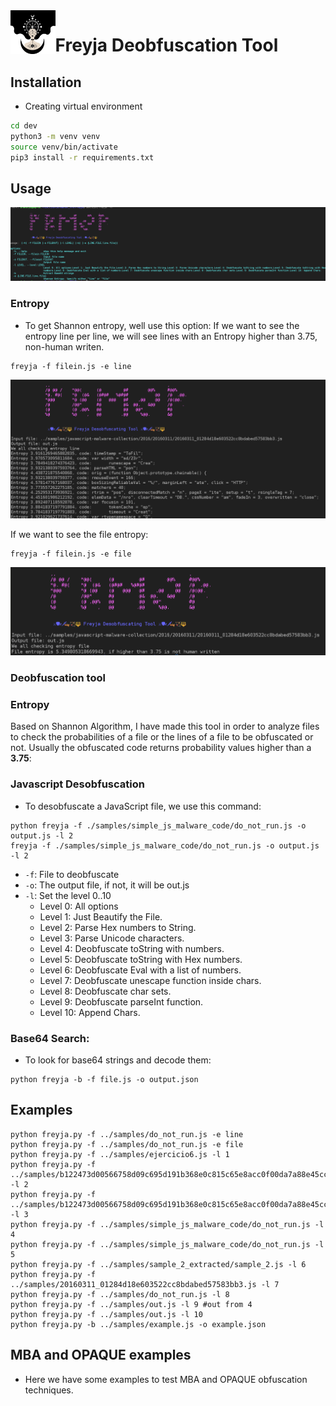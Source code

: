 <img align="left" height="70" src="doc/images/freyja.png" alt="freyja">

# Freyja Deobfuscation Tool

## Installation

* Creating virtual environment
```bash
cd dev
python3 -m venv venv
source venv/bin/activate
pip3 install -r requirements.txt
```

## Usage
![usage](doc/images/usage.png)

### Entropy
* To get Shannon entropy, well use this option:
If we want to see the entropy line per line, we will see lines with an Entropy higher than 3.75, non-human writen.
```commandline
freyja -f filein.js -e line
```
![line_entropy](doc/images/line_entropy.png)

If we want to see the file entropy:
```commandline
freyja -f filein.js -e file
```
![file_entropy](doc/images/file_entropy.png)

### Deobfuscation tool

### Entropy
Based on Shannon Algorithm, I have made this tool in order to analyze files to check the probabilities of a file or the lines of a file to be obfuscated or not.
Usually the obfuscated code returns probability values higher than a **3.75**:

### Javascript Desobfuscation
* To desobfuscate a JavaScript file, we use this command:
```commandline
python freyja -f ./samples/simple_js_malware_code/do_not_run.js -o output.js -l 2
freyja -f ./samples/simple_js_malware_code/do_not_run.js -o output.js -l 2
```
* `-f`: File to deobfuscate
* `-o`: The output file, if not, it will be out.js
* `-l`: Set the level 0..10
  * Level 0: All options 
  * Level 1: Just Beautify the File.
  * Level 2: Parse Hex numbers to String.
  * Level 3: Parse Unicode characters.
  * Level 4: Deobfuscate toString with numbers.
  * Level 5: Deobfuscate toString with Hex numbers.
  * Level 6: Deobfuscate Eval with a list of numbers.
  * Level 7: Deobfuscate unescape function inside chars.
  * Level 8: Deobfuscate char sets.
  * Level 9: Deobfuscate parseInt function.
  * Level 10: Append Chars.

### Base64 Search:
* To look for base64 strings and decode them:

```commandline
python freyja -b -f file.js -o output.json 
```

## Examples
```
python freyja.py -f ../samples/do_not_run.js -e line
python freyja.py -f ../samples/do_not_run.js -e file
python freyja.py -f ../samples/ejercicio6.js -l 1
python freyja.py -f ../samples/b122473d00566758d09c695d191b368e0c815c65e8acc0f00da7a88e45cc8a9e.js -l 2
python freyja.py -f ../samples/b122473d00566758d09c695d191b368e0c815c65e8acc0f00da7a88e45cc8a9e.js -l 3
python freyja.py -f ../samples/simple_js_malware_code/do_not_run.js -l 4
python freyja.py -f ../samples/simple_js_malware_code/do_not_run.js -l 5
python freyja.py -f ../samples/sample_2_extracted/sample_2.js -l 6
python freyja.py -f ../samples/20160311_01284d18e603522cc8bdabed57583bb3.js -l 7
python freyja.py -f ../samples/do_not_run.js -l 8
python freyja.py -f ../samples/out.js -l 9 #out from 4
python freyja.py -f ../samples/out.js -l 10
python freyja.py -b ../samples/example.js -o example.json
```
## MBA and OPAQUE examples
* Here we have some examples to test MBA and OPAQUE obfuscation techniques.
